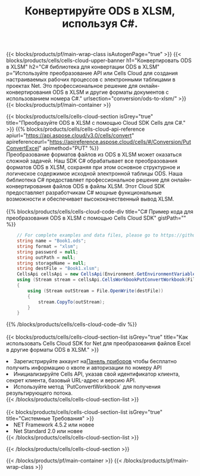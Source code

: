 ﻿---
title:  Конвертируйте ODS в XLSM, используя C#.
description:  Использование Cloud SDK Aspose.Cells для C# для преобразования файла формата ODS в файл формата XLSM.
---
{{< blocks/products/pf/main-wrap-class isAutogenPage="true" >}}
{{< blocks/products/cells/cells-cloud-upper-banner h1="Конвертировать ODS в XLSM" h2="C# библиотека для конвертации ODS в XLSM" p="Используйте преобразование API или Cells Cloud для создания настраиваемых рабочих процессов с электронными таблицами в проектах Net. Это профессиональное решение для онлайн-конвертирования ODS в XLSM и другие форматы документов с использованием номера C#." urlsection="conversion/ods-to-xlsm/" >}}
{{< blocks/products/pf/main-container >}}

{{< blocks/products/cells/cells-cloud-section isGrey="true" title="Преобразуйте ODS в XLSM с помощью Cloud SDK Cells для C#." >}}
{{% blocks/products/cells/cells-cloud-api-reference apiurl="https://api.aspose.cloud/v3.0/cells/convert" apireferenceurl="https://apireference.aspose.cloud/cells/#/Conversion/PutConvertExcel" apimethod="PUT" %}}
<br/>
Преобразование форматов файлов из ODS в XLSM может оказаться сложной задачей. Наш SDK C# обрабатывает все преобразования форматов ODS в XLSM, сохраняя при этом основное структурное и логическое содержимое исходной электронной таблицы ODS. Наша библиотека C# предоставляет профессиональное решение для онлайн-конвертирования файлов ODS в файлы XLSM. Этот Cloud SDK предоставляет разработчикам C# мощные функциональные возможности и обеспечивает высококачественный вывод XLSM.
<br/>
<br/>
{{% blocks/products/cells/cells-cloud-code-div title="C# Пример кода для преобразования ODS в XLSM с помощью Cells Cloud SDK" gistPath="" %}}
 
```cs
    // For complete examples and data files, please go to https://github.com/aspose-cells-cloud/aspose-cells-cloud-dotnet/
    string name = "Book1.ods";
    string format = "xlsm";
    string password = null;
    string outPath = null;
    string storageName = null;
    string destFile = "Book1.xlsm";
    CellsApi cellsApi = new CellsApi(Environment.GetEnvironmentVariable("ProductClientId"), Environment.GetEnvironmentVariable("ProductClientSecret"));
    using (Stream stream = cellsApi.CellsWorkbookPutConvertWorkbook(File.OpenRead(name), format, password, outPath, storageName))
    {
        using (Stream outStream = File.OpenWrite(destFile))
        {
            stream.CopyTo(outStream);
        }
    }
```
 
{{% /blocks/products/cells/cells-cloud-code-div %}}
<br/>
<br/>
{{< blocks/products/cells/cells-cloud-section-list isGrey="true" title="Как использовать Cells Cloud SDK for Net для преобразования файлов Excel в другие форматы ODS в XLSM." >}}
<li> Зарегистрируйте аккаунт на<a href="https://dashboard.aspose.cloud/">Панель приборов</a> чтобы бесплатно получить информацию о квоте и авторизации по номеру API</li>
<li>Инициализируйте Cells API, указав свой идентификатор клиента, секрет клиента, базовый URL-адрес и версию API.</li>
<li>Используйте метод `PutConvertWorkbook` для получения результирующего потока.</li>
{{< /blocks/products/cells/cells-cloud-section-list >}}
<br/>
<br/>
{{< blocks/products/cells/cells-cloud-section-list isGrey="true" title="Системные Требования" >}}
<li>NET Framework 4.5.2 или новее</li>
<li>Net Standard 2.0 или новее</li>
{{< /blocks/products/cells/cells-cloud-section-list >}}

{{< /blocks/products/cells/cells-cloud-section >}}

{{< /blocks/products/pf/main-container >}}
{{< /blocks/products/pf/main-wrap-class >}}

